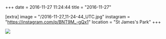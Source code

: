 +++
date = 2016-11-27 11:24:44
title = "2016-11-27"

[extra]
image = "/2016-11-27_11-24-44_UTC.jpg"
instagram = "https://instagram.com/p/BNT9M_-gQx1"
location = "St James's Park"
+++

<img src="/2016-11-27_11-24-44_UTC.jpg" />
